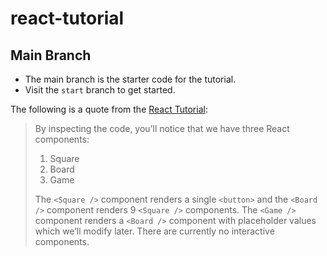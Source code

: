 # react-tutorial


## Main Branch

- The main branch is the starter code for the tutorial.
- Visit the `start` branch to get started.

The following is a quote from the [React Tutorial](https://reactjs.org/tutorial/tutorial.html#inspecting-the-starter-code):

>By inspecting the code, you’ll notice that we have three React components:
>
>1. Square
>2. Board
>3. Game
>
>The `<Square />` component renders a single `<button>` and the `<Board />` component renders 9 `<Square />` components. The `<Game />` component renders a `<Board />` component with placeholder values which we’ll modify later. There are currently no interactive components.

[React Tutorial]: https://reactjs.org/tutorial/tutorial.html